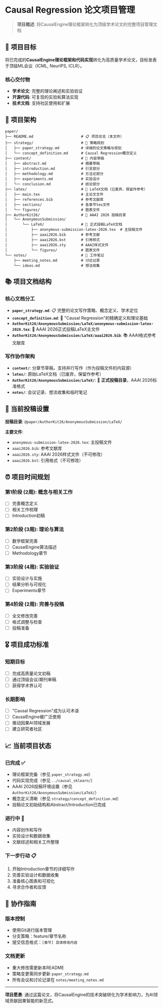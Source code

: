 # Causal Regression 论文项目管理

> **项目概述**: 将CausalEngine理论框架转化为顶级学术论文的完整项目管理文档

## 🎯 项目目标

将已完成的**CausalEngine理论框架和代码实现**转化为高质量学术论文，目标发表于顶级ML会议（ICML, NeurIPS, ICLR）。

### 核心交付物
- **学术论文**: 完整的理论阐述和实验验证
- **开源代码**: 可复现的实验和算法实现
- **技术文档**: 支持社区使用和扩展

## 📁 项目架构

```
paper/
├── README.md                      # 📋 项目总览（本文件）
├── strategy/                      # 🎯 策略规划
│   ├── paper_strategy.md          # 详细的论文策略与规划
│   └── concept_definition.md      # Causal Regression概念定义
├── content/                       # 📝 内容草稿
│   ├── abstract.md                # 摘要草稿
│   ├── introduction.md            # 引言部分
│   ├── methodology.md             # 方法论部分
│   ├── experiments.md             # 实验设计
│   └── conclusion.md              # 结论部分
├── latex/                         # 📄 LaTeX文档（已废弃，保留作参考）
│   ├── main.tex                   # 主论文文件
│   ├── references.bib             # 参考文献库
│   ├── sections/                  # 各章节tex文件
│   └── figures/                   # 图表文件
├── AuthorKit26/                   # 🎯 AAAI 2026 投稿目录
│   └── AnonymousSubmission/
│       └── LaTeX/                 # 📄 正式投稿LaTeX文档
│           ├── anonymous-submission-latex-2026.tex  # 主投稿文件
│           ├── aaai2026.bib       # 参考文献
│           ├── aaai2026.bst       # 引用样式
│           ├── aaai2026.sty       # AAAI样式文件
│           └── figures/           # 图表文件
└── notes/                         # 📝 工作笔记
    ├── meeting_notes.md           # 讨论记录
    └── ideas.md                   # 想法收集
```

## 📚 项目文档结构

### 核心文档分工
- **`paper_strategy.md`**: 📋 完整的论文写作策略、概念定义、学术定位
- **`concept_definition.md`**: 🎯 "Causal Regression"的精确定义和理论基础
- **`AuthorKit26/AnonymousSubmission/LaTeX/anonymous-submission-latex-2026.tex`**: 📄 AAAI 2026正式投稿LaTeX主文件
- **`AuthorKit26/AnonymousSubmission/LaTeX/aaai2026.bib`**: 📚 AAAI格式参考文献库

### 写作协作架构
- **`content/`**: 分章节草稿，支持并行写作（作为投稿文件的内容源）
- **`latex/`**: 原始LaTeX文档（已废弃，保留作参考）
- **`AuthorKit26/AnonymousSubmission/LaTeX/`**: 🎯 **正式投稿目录**，AAAI 2026标准格式
- **`notes/`**: 会议记录、想法收集和临时笔记

## 🎯 当前投稿设置

**投稿目录**: `@paper/AuthorKit26/AnonymousSubmission/LaTeX/`

**主要文件**:
- `anonymous-submission-latex-2026.tex`: 主投稿文件
- `aaai2026.bib`: 参考文献库
- `aaai2026.sty`: AAAI 2026样式文件（不可修改）
- `aaai2026.bst`: 引用格式（不可修改）

## ⏰ 项目时间规划

### 第1阶段 (2周): 概念与相关工作
- [ ] 完善概念定义
- [ ] 相关工作梳理
- [ ] Introduction初稿

### 第2阶段 (3周): 理论与算法
- [ ] 数学框架完善
- [ ] CausalEngine算法描述
- [ ] Methodology章节

### 第3阶段 (4周): 实验验证
- [ ] 实验设计与实施
- [ ] 结果分析与可视化
- [ ] Experiments章节

### 第4阶段 (2周): 完善与投稿
- [ ] 全文修改完善
- [ ] 格式调整与检查
- [ ] 投稿准备

## 🎖️ 项目成功标准

### 短期目标
- [ ] 完成高质量论文初稿
- [ ] 通过顶级会议/期刊审稿
- [ ] 获得学术界认可

### 长期影响
- [ ] "Causal Regression"成为认可术语
- [ ] CausalEngine被广泛使用
- [ ] 推动因果AI领域发展
- [ ] 建立研究者社区

## 📈 当前项目状态

### 已完成 ✅
- 理论框架完备（参见 `paper_strategy.md`）
- 代码实现完成（参见 `../causal_sklearn/`）
- AAAI 2026投稿环境设置（参见 `AuthorKit26/AnonymousSubmission/LaTeX/`）
- 概念定义清晰（参见 `strategy/concept_definition.md`）
- 投稿论文初始结构和Abstract/Introduction已完成

### 进行中 🔄
- 内容创作和写作
- 实验设计和数据收集
- 文献综述和相关工作整理

### 下一步行动 📋
1. 开始Introduction章节的详细写作
2. 完善实验设计和数据收集
3. 准备核心图表和可视化
4. 寻求合作者和反馈

## 🤝 协作指南

### 版本控制
- 使用Git进行版本管理
- 分支策略：feature/章节名称
- 提交信息格式：`[章节] 具体修改内容`

### 文档更新
- 重大修改需更新本README
- 策略变更需同步更新 `paper_strategy.md`
- 所有会议和讨论记录在 `notes/meeting_notes.md`

---

**项目愿景**: 通过这篇论文，将CausalEngine的技术突破转化为学术影响力，为AI领域贡献因果智能的新范式。